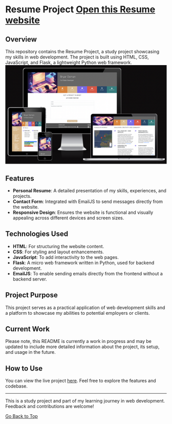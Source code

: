 # Resume Project  [Open this Resume website](https://bryaro.github.io/Resume-Project/)

## Overview

This repository contains the Resume Project, a study project showcasing my skills in web development. The project is built using HTML, CSS, JavaScript, and Flask, a lightweight Python web framework.
![](/assets/images/responsive.png)

## Features

- **Personal Resume**: A detailed presentation of my skills, experiences, and projects.
- **Contact Form**: Integrated with EmailJS to send messages directly from the website.
- **Responsive Design**: Ensures the website is functional and visually appealing across different devices and screen sizes.

## Technologies Used

- **HTML**: For structuring the website content.
- **CSS**: For styling and layout enhancements.
- **JavaScript**: To add interactivity to the web pages.
- **Flask**: A micro web framework written in Python, used for backend development.
- **EmailJS**: To enable sending emails directly from the frontend without a backend server.

## Project Purpose

This project serves as a practical application of web development skills and a platform to showcase my abilities to potential employers or clients.

## Current Work

Please note, this README is currently a work in progress and may be updated to include more detailed information about the project, its setup, and usage in the future.

## How to Use

You can view the live project [here](https://bryaro.github.io/Resume-Project/). Feel free to explore the features and codebase.

---

This is a study project and part of my learning journey in web development. Feedback and contributions are welcome!

[Go Back to Top](#resume-project)
